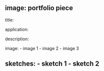 image: portfolio piece  
--- 
title: 

application:

description:  

image: 
	 - image 1 
	 - image 2 
	 - image 3 

sketches: 
	- sketch 1 
	- sketch 2
---